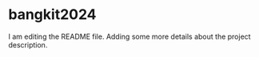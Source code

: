 # bangkit2024

I am editing the README file. Adding some more details about the project description.
